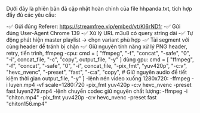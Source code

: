 Dưới đây là phiên bản đã cập nhật hoàn chỉnh của file hhpanda.txt, tích hợp đầy đủ các yêu cầu:

-✅ Gửi đúng Referer: https://streamfree.vip/embed/vt/KI6rNDfr
-✅ Gửi đúng User-Agent Chrome 139
-✅ Xử lý URL m3u8 có query string dài
-✅ Tự động phát hiện master playlist → chọn variant phù hợp
-✅ Tải segment với cùng header để tránh bị chặn
-✅ Giữ nguyên tính năng xử lý PNG header, retry, tiến trình, ffmpeg
-cpu:
        cmd = [
            "ffmpeg", "-f", "concat", "-safe", "0",
            "-i", concat_file, "-c", "copy", output_file, "-y"
        ]
dùng gpu:
        cmd = [
            "ffmpeg", "-f", "concat", "-safe", "0",
            "-i", concat_file,
            "-pix_fmt", "yuv420p",
            "-c:v", "hevc_nvenc",
            "-preset", "fast",
            "-c:a", "copy",  # Giữ nguyên audio để tiết kiệm thời gian
            output_file, "-y"
        ]
-lệnh nén video xuống 1280x720:
-ffmpeg -i luyen.mp4 -vf scale=1280:720 -pix_fmt yuv420p -c:v hevc_nvenc -preset fast luyen279.mp4
-lệnh chuyển codec giữ nguyên chất lượng:
-ffmpeg -i "chiton.mp4" -pix_fmt yuv420p -c:v hevc_nvenc -preset fast "chiton156.mp4"
